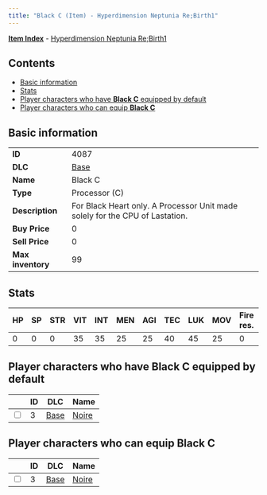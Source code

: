 ```yaml
---
title: "Black C (Item) - Hyperdimension Neptunia Re;Birth1"
---
```


[**Item Index**](/neptunia/rb1/item/index.html) - [Hyperdimension Neptunia Re;Birth1](/neptunia/rb1)

## Contents

- [Basic information](#basic-information)
- [Stats](#stats)
- [Player characters who have **Black C** equipped by default](#player-characters-who-have-black-c-equipped-by-default)
- [Player characters who can equip **Black C**](#player-characters-who-can-equip-black-c)

## Basic information

|   |   |
| -- | -- |
| **ID** | 4087 |
| **DLC** | [Base](/neptunia/rb1/dlc/1-base.html) |
| **Name** | Black C |
| **Type** | Processor (C) |
| **Description** | For Black Heart only. A Processor Unit made solely for the CPU of Lastation. |
| **Buy Price** | 0 |
| **Sell Price** | 0 |
| **Max inventory** | 99 |

## Stats

| HP | SP | STR | VIT | INT | MEN | AGI | TEC | LUK | MOV | Fire res. | Ice res. | Wind res. | Lightning res. |
| -- | -- | --- | --- | --- | --- | --- | --- | --- | --- | --------- | -------- | --------- | -------------- |
| 0 | 0 | 0 | 35 | 35 | 25 | 25 | 40 | 45 | 25 | 0 | 0 | 0 | 0 |

## Player characters who have **Black C** equipped by default

|    | ID | DLC | Name |
| -- | -- | --- | ---- |
| <input type="checkbox" id="rb1-player-1-3" class="trackbox" /> | 3 | [Base](/neptunia/rb1/dlc/1-base.html) | [Noire](/neptunia/rb1/player/1-3-noire.html) |

## Player characters who can equip **Black C**

|    | ID | DLC | Name |
| -- | -- | --- | ---- |
| <input type="checkbox" id="rb1-player-1-3" class="trackbox" /> | 3 | [Base](/neptunia/rb1/dlc/1-base.html) | [Noire](/neptunia/rb1/player/1-3-noire.html) |